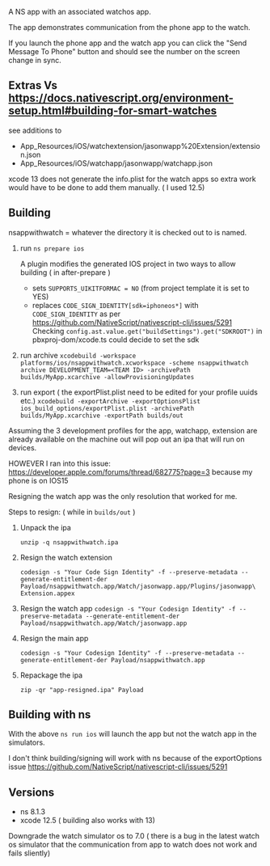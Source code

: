 
A NS app with an associated watchos app.

The app demonstrates communication from the phone app to the watch.

If you launch the phone app and the watch app you can click the "Send Message To Phone" button and should see the number on the screen change in sync.

## Extras Vs https://docs.nativescript.org/environment-setup.html#building-for-smart-watches

see additions to 
* App_Resources/iOS/watchextension/jasonwapp%20Extension/extension.json
* App_Resources/iOS/watchapp/jasonwapp/watchapp.json

xcode 13 does not generate the info.plist for the watch apps so extra work would have to be done to add them manually. ( I used 12.5)

## Building

nsappwithwatch = whatever the directory it is checked out to is named.

1. run ```ns prepare ios```

    A plugin modifies the generated IOS project in two ways to allow building ( in after-prepare )

    * sets ```SUPPORTS_UIKITFORMAC = NO``` (from project template it is set to YES)
    * replaces ```CODE_SIGN_IDENTITY[sdk=iphoneos*]``` with ```CODE_SIGN_IDENTITY``` as per https://github.com/NativeScript/nativescript-cli/issues/5291
       Checking ``` config.ast.value.get("buildSettings").get("SDKROOT") ``` in pbxproj-dom/xcode.ts could decide to set the sdk

1. run archive
   ```xcodebuild -workspace platforms/ios/nsappwithwatch.xcworkspace -scheme nsappwithwatch archive DEVELOPMENT_TEAM=<TEAM ID> -archivePath builds/MyApp.xcarchive -allowProvisioningUpdates```
2. run export ( the exportPlist.plist need to be edited for your profile uuids etc.)
   ```xcodebuild -exportArchive -exportOptionsPlist ios_build_options/exportPlist.plist -archivePath builds/MyApp.xcarchive -exportPath builds/out```
   
Assuming the 3 development profiles for the app, watchapp, extension are already available on the machine out will pop out an ipa that will run on devices.

HOWEVER I ran into this issue: https://developer.apple.com/forums/thread/682775?page=3 because my phone is on IOS15

Resigning the watch app was the only resolution that worked for me.

Steps to resign: ( while in ```builds/out``` )
1. Unpack the ipa
    
    ```unzip -q nsappwithwatch.ipa```
1. Resign the watch extension

     ```codesign -s "Your Code Sign Identity" -f --preserve-metadata --generate-entitlement-der  Payload/nsappwithwatch.app/Watch/jasonwapp.app/Plugins/jasonwapp\ Extension.appex```

1. Resign the watch app
    ```codesign -s "Your Codesign Identity" -f --preserve-metadata --generate-entitlement-der Payload/nsappwithwatch.app/Watch/jasonwapp.app```
     
1. Resign the main app

   ```codesign -s "Your Codesign Identity" -f --preserve-metadata --generate-entitlement-der Payload/nsappwithwatch.app```

1. Repackage the ipa

    ```zip -qr "app-resigned.ipa" Payload```

     


## Building with ns

With the above ```ns run ios``` will launch the app but not the watch app in the simulators.

I don't think building/signing will work with ns because of the exportOptions issue  https://github.com/NativeScript/nativescript-cli/issues/5291

## Versions
* ns 8.1.3
* xcode 12.5 ( building also works with 13)

Downgrade the watch simulator os to 7.0 ( there is a bug in the latest watch os simulator that the communication from app to watch does not work and fails sliently)
